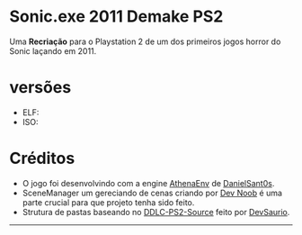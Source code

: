 # **Sonic.exe 2011 Demake PS2**
Uma **Recriação** para o Playstation 2 de um dos primeiros jogos horror do Sonic laçando em 2011.

# **versões**
- ELF: 
- ISO: 

# **Créditos**
- O jogo foi desenvolvindo com a engine [AthenaEnv](https://github.com/DanielSant0s/AthenaEnv) de [DanielSant0s](https://github.com/DanielSant0s).
- SceneManager um gereciando de cenas criando por [Dev Noob](https://github.com/ps2devnoob) é uma parte crucial para que projeto tenha sido feito.
- Strutura de pastas baseando no [DDLC-PS2-Source](https://github.com/d3vsaurio/DDLC-PS2-Source) feito por [DevSaurio](https://github.com/d3vsaurio).
---